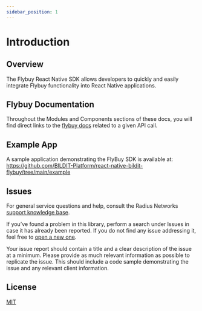 ```yaml
---
sidebar_position: 1
---
```


# Introduction

## Overview

The Flybuy React Native SDK allows developers to quickly and easily integrate Flybuy functionality into React Native applications.

## Flybuy Documentation

Throughout the Modules and Components sections of these docs, you will find direct links to the [flybuy docs](https://www.radiusnetworks.com/developers/flybuy/#/?id=flybuy-developer-documentation) related to a given API call.

## Example App

A sample application demonstrating the FlyBuy SDK is available at: https://github.com/BILDIT-Platform/react-native-bildit-flybuy/tree/main/example

## Issues

For general service questions and help, consult the Radius Networks [support knowledge base](https://support.radiusnetworks.com/hc/en-us).

If you’ve found a problem in this library, perform a search under Issues in case it has already been reported. If you do not find any issue addressing it, feel free to [open a new one](https://github.com/RadiusNetworks/flybuy-documentation/issues/new).

Your issue report should contain a title and a clear description of the issue at a minimum. Please provide as much relevant information as possible to replicate the issue. This should include a code sample demonstrating the issue and any relevant client information.

## License

[MIT](https://github.com/BILDIT-Platform/react-native-bildit-flybuy/blob/main/LICENSE)
